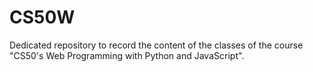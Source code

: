 # CS50W
Dedicated repository to record the content of the classes of the course "CS50's Web Programming with Python and JavaScript".
